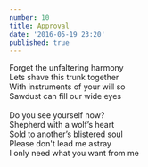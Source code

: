 ```yaml
---
number: 10
title: Approval
date: '2016-05-19 23:20'
published: true
---
```

Forget the unfaltering harmony<br>
Lets shave this trunk together<br>
With instruments of your will so<br>
Sawdust can fill our wide eyes<br>
<br>
Do you see yourself now?<br>
Shepherd with a wolf’s heart<br>
Sold to another’s blistered soul<br>
Please don't lead me astray<br>
I only need what you want from me<br>